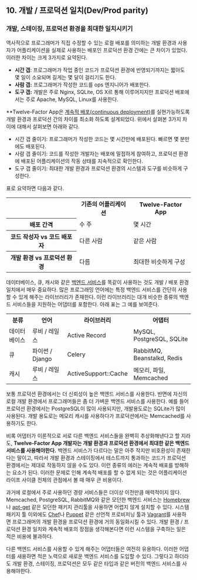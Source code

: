 ## 10. 개발 / 프로덕션 일치(Dev/Prod parity)
### 개발, 스테이징, 프로덕션 환경을 최대한 일치시키기

역사적으로 프로그래머가 직접 수정할 수 있는 로컬 배포를 의미하는 개발 환경과 사용자가 어플리케이션을 실제로 사용하는 배포인 프로덕션 환경 간에는 큰 차이가 있었다. 이러한 차이는 크게 3가지로 요약된다.

* **시간 갭**: 프로그래머가 작업 중인 코드가 프로덕션 환경에 반영되기까지는 짧아도 몇 일이 소요되며 길게는 몇 달이 걸리기도 한다.
* **사람 갭:** 프로그래머가 작성한 코드를 ops 엔지니어가 배포한다.
* **도구 갭:** 개발은 주로 Nginx, SQLite, OS X르 통해 이루어지지만  프로덕션 배포에서는 주로 Apache, MySQL, Linux를 사용한다.

**Twelve-Factor App은 [계속적 배포(continuous deployment)](http://www.avc.com/a_vc/2011/02/continuous-deployment.html)를 실현가능하도록 개발 환경과 프로덕션 간의 차이를 최소화 하도록 설계되었다. 위에서 살펴본 3가지 차이에 대해서 살펴보면 아래와 같다.

* 시간 갭 줄이기: 프로그래머가 작성한 코드는 몇 시간만에 배포된다. 빠르면 몇 분만에도 배포된다.
* 사람 갭 줄이기: 코드를 작성한 개발자는 배포에 밀접하게 참여하고, 프로덕션 환경에 배포된 어플리케이션의 작동 상태를 지속적으로 확인한다.
* 도구 갭 줄이기: 최대한 개발 환경과 프로덕션 환경의 시스템과 도구를 비슷하게 구성한다.


표로 요약하면 다음과 같다.

<table>
  <tr>
    <th></th>
    <th>기존의 어플리케이션</th>
    <th>Twelve-Factor App</th>
  </tr>
  <tr>
    <th>배포 간격</th>
    <td>수 주</td>
    <td>몇 시간</td>
  </tr>
  <tr>
    <th>코드 작성자 vs 코드 배포자</th>
    <td>다른 사람</td>
    <td>같은 사람</td>
  </tr>
  <tr>
    <th>개발 환경 vs 프로덕션 환경</th>
    <td>다름</td>
    <td>최대한 비슷하게 구성</td>
  </tr>
</table>

데이터베이스, 큐, 캐시와 같은 [백엔드 서비스](/backing-services)를 똑같이 사용하는 것도 개발 / 배포 환경 일치에서 매우 중요하다.  많은 프로그래밍 언어에는 특정 백엔드 서비스를 간단히 사용할 수 있게 해주는 라이브러리가 존재한다. 이런 라이브러리는 대개 비슷한 종류의 백엔드 서비스들을 지원하는 어댑터를 포함한다.  아래 표는 그 예를 보여준다.

<table>
  <tr>
    <th>분류</th>
    <th>언어</th>
    <th>라이브러리</th>
    <th>어댑터</th>
  </tr>
  <tr>
    <td>데이터베이스</td>
    <td>루비 / 레일스</td>
    <td>Active Record</td>
    <td>MySQL, PostgreSQL, SQLite</td>
  </tr>
  <tr>
    <td>큐</td>
    <td>파이썬 / Django</td>
    <td>Celery</td>
    <td>RabbitMQ, Beanstalkd, Redis</td>
  </tr>
  <tr>
    <td>캐시</td>
    <td>루비 / 레일스</td>
    <td>ActiveSupport::Cache</td>
    <td>메모리, 파일, Memcached</td>
  </tr>
</table>

보통 프로덕션 환경에서는 더 신뢰성이 높은 백엔드 서비스를 사용한다. 반면에 자신의 로컬 개발 환경에서 프로그래머들은 좀 더 가벼운 백엔드 서비스를 사용한다.  예를 들어 프로덕션 환경에서는 PostgreSQL이 많이 사용되지만, 개발용도로는 SQLite가 많이 사용된다. 개발 용도로는 메모리 캐시를 사용하다가 프로덕션에서는 Memcached를 사용하기도 한다.

비록 어댑터가 이론적으로 서로 다른 백엔드 서비스들을 완벽히 추상화해낸다고 할 지라도, **Twelve-Factor App 개발자는 개발 환경과 프로덕션 환경에서 최대한 같은 백엔드 서비스를 사용해야한다.** 백엔드 서비스가 다르다는 말은 아주 작지만 비호환성이 존재한다는 말이고, 따라서 개발 환경과 스테이징에서 테스트까지 통과하는 코드가 프로덕션 환경에서는 제대로 작동하지 않을 수도 있다.  이런 종류의 에러는 계속적 배포를 방해하는 요소가 된다.  이러한 문제로 인해 계속적 배포를 할 수 없게 되는 것은 어플리케이션 라이프 사이클 전체의 관점에서 볼 때 매우 큰 비용이다.

과거에 로컬에서 주로 사용하던 경량 서비스들은 더이상 이전만큼 매력적이지 않다. Memcached, PostgreSQL, RabbitMQ와 같은 모던한 백엔드 서비스는 [Homebrew](http://mxcl.github.com/homebrew/)나 [apt-get](https://help.ubuntu.com/community/AptGet/Howto) 같은 모던한 패키지 관리툴을 사용하면 어렵지 않게 설치할 수 있다.  시스템 패키지 툴 이외에도 [Chef](http://www.opscode.com/chef/)나 [Puppet](http://docs.puppetlabs.com/) 같은 선언적 프로비저닝 툴과 [Vagrant](http://vagrantup.com/)를 사용하면 프로그래머의 개발 환경을 프로덕션 환경에 거의 동일화시킬 수 있다. 개발 환경 / 프로덕션 환경 일치와 계속적 배포의 장점을 생각해본다면 이런 시스템을 구축하는 일은 적은 비용에 불과하다.

다른 백엔드 서비스를 사용할 수 있게 해주는 어댑터들은 여전히 유용하다. 이러한 어댑터를 새용하면 적은 노력으로 새로운 백엔드 서비스를 도입할 수 있다.  그렇다고 하더라도 개발 환경, 스테이징, 프로덕션은 모두 같은 타입과 같은 버전의 백엔드 서비스를 사용해야한다.
